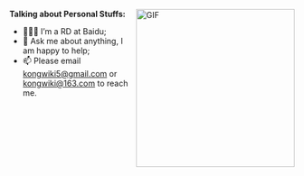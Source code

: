 <img align="right" alt="GIF" src="https://media.giphy.com/media/ES4Vcv8zWfIt2/giphy.gif" height="280" />**Talking about Personal Stuffs:**

- 👨🏽‍💻 I’m a RD at Baidu;
- 💬 Ask me about anything, I am happy to help;
- 📫 Please email  kongwiki5@gmail.com or kongwiki@163.com to reach me.
